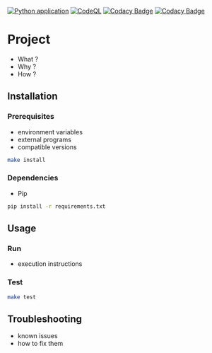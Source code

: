 [![Python application](https://github.com/fleuryc/Template-Python/actions/workflows/python-app.yml/badge.svg)](https://github.com/fleuryc/Template-Python/actions/workflows/python-app.yml)
[![CodeQL](https://github.com/fleuryc/Template-Python/actions/workflows/codeql-analysis.yml/badge.svg)](https://github.com/fleuryc/Template-Python/actions/workflows/codeql-analysis.yml)
[![Codacy Badge](https://app.codacy.com/project/badge/Grade/b03fbc514ea44fce83fe471896566cfd)](https://www.codacy.com/gh/fleuryc/Template-Python/dashboard)
[![Codacy Badge](https://app.codacy.com/project/badge/Coverage/XXX)](https://www.codacy.com/gh/fleuryc/Template-Python/dashboard)

# Project

-   What ?
-   Why ?
-   How ?

## Installation

### Prerequisites

-   environment variables
-   external programs
-   compatible versions

```bash
make install
```

### Dependencies

-   Pip

```bash
pip install -r requirements.txt
```

## Usage

### Run

-   execution instructions

### Test

```bash
make test
```

## Troubleshooting

-   known issues
-   how to fix them
